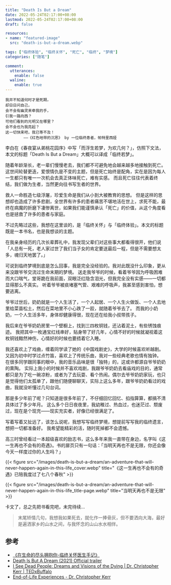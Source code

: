 ```yaml
---
title: "Death Is But a Dream"
date: 2022-05-24T02:17:00+08:00
lastmod: 2022-05-24T02:17:00+08:00
draft: false

resources:
- name: "featured-image"
  src: "death-is-but-a-dream.webp"

tags: ["临终体验", "临终关怀", "死亡", "临终", "梦境"]
categories: ["随笔"]

comment:
  utterances:
    enable: false
  waline:
    enable: true
---
```


    我并不知道何时才是死期，
    却日日问自己，
    会不会有幽灵来牵我的手，
    引我一路向西？
    可他们看到的光明又在哪里？
    会不会也为我亮起？
    这一切快来吧，我已等不及！
            ——《红色地带的沉思》 by 一位临终患者，帕特里西娅

李白在《春夜宴从弟桃花园序》中写「而浮生若梦，为欢几何？」，仿照下文法，本文的标题「Death Is But a Dream」大概可以译成「临终若梦」。

随着年龄渐长，老一辈们慢慢老去，我们都不可避免地会越来越多地接触到死亡。
这世间轮替更迭，爱恨情仇是不变的主题，但是死亡始终是配角，实在是因为每人一生都只有唯一一次机会去真正体味死亡，难有实感。
而且死亡往往代表着终结，我们做为生者，当然更向往书写生者的世界。

救人一命胜造七级浮屠，珍爱生命是我们从小到大被教育的思想。
但是这样的思想却也造成了许多悲剧，全世界有许多的患者痛苦不堪地活在世上，求死不能，最终在病魔的折磨下凄惨离世，如果我们能谨慎承认「死亡」的价值，从这个角度看也是拯救了许多的患者与家庭。

不过先略过这些，我想在这里谈的，是「临终关怀」与「临终体验」。本文的标题既是一本书名，也是我想谈的主题。

在我亲身经历的几次长辈葬礼中，我发现父辈们对这些事大都看得很开，他们说「人总有一死，老人家过世了我们当子女的肯定要送最后一程，但是不需要想太多，魂归天地罢了。」

可说到临终梦境到底是怎么回事，我是完全没经验的。我对此既没什么印象，更从来没跟爷爷交流过生命末期的梦境。
送走我爷爷的时候，看着爷爷因为呼吸困难而大口喘气，堂哥跪在我前面，双眼泛红隐含泪光，但我完全没有实感——一切都显得那么不真实。
听着爷爷被痰堵塞气管、艰难的呼吸声，我甚至感到害怕，想要逃离。

爷爷过世后，奶奶就是一个人生活了，一个人起居、一个人生火做饭、一个人去地里给菜苗松土，然后在菜地里不小心跌了一跤，就随着爷爷去了。
而我的小奶奶，一个人生活多年，身体却健康得很，现在还在给我小叔带孩子。

我后来在爷爷奶奶房里一个壁橱上，找到三四枚铜钱，还沾着泥土，有些锈蚀痕迹。
我把其中一枚通宝红线串好，贴身带了好几年，心情不好的时候就凝视着这枚铜钱黯然神伤，心情好的时候也要捂着它入睡。

我还喜欢上了戏曲，缠着同学读了她的《中国戏剧史》，大学的时候喜欢听越剧。
又因为初中时学过点竹笛，喜欢上了传统乐曲，我对一些经典老歌也情有独钟。
在很多同学跟同事的眼中，我的音乐品味是很「独特」的，这或许都源自爷爷奶奶的熏陶。
实际上我小的时候并不喜欢戏剧，我跟爷爷奶奶去看庙戏的目的，通常都只是为了吃一碗凉粉，或者为了去玩耍、看个热闹。偶尔去爷爷奶奶家玩，也只是觉得他们太孤单了，跟他们随便聊聊天，实际上这么多年，跟爷爷奶奶看过的戏曲，我就没听懂过几句台词。

那是多少年前了呢？只知道是很多年前了，不仔细回忆回忆、掐指算算，都搞不清具体过了多少年月。
这么多个日日夜夜里，我幼稚过、热血过，也迷茫过、颓废过，现在是个现充——现实充实者，好像已经很满足了。

写着写着又扯远了，该怎么说呢，我想写写临终梦境，想提前写写我的临终遗言，想把一切都准备好。
我希望能精彩的活，随时死掉都不会遗憾。

高三时曾经看过一本超级喜欢的励志书，这么多年来我一直带在身边，名字叫《这一生再也不会有的奇遇》。书的扉页只有一句话：「当明天再也不是无限，你还会像今天一样度过你的人生吗？」

{{< figure src="/images/death-is-but-a-dream/an-adventure-that-will-never-happen-again-in-this-life_cover.webp" title="《这一生再也不会有的奇遇》已陪我度过了七八个春秋" >}}

{{< figure src="/images/death-is-but-a-dream/an-adventure-that-will-never-happen-again-in-this-life_title-page.webp" title="当明天再也不是无限" >}}

卡文了，总之先把书看完吧，未完待续...

>末尾矫情几句，我想我如果死去，就化作一捧骨灰，但不要洒向大海，最好是遍洒家乡的山水之间，与我怀念的山山水水相伴。

## 参考

- [《在生命的尽头拥抱你-临终关怀医生手记》](https://book.douban.com/subject/35435120/)
- [Death Is But A Dream (2021) Official trailer](https://www.youtube.com/watch?v=vh-nacCekR4)
- [I See Dead People: Dreams and Visions of the Dying | Dr. Christopher Kerr | TEDxBuffalo](https://www.youtube.com/watch?v=rbnBe-vXGQM)
- [End-of-Life Experiences - Dr. Christopher Kerr](https://www.drchristopherkerr.com/tools)
